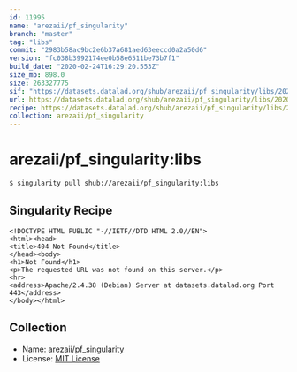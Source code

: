 ```yaml
---
id: 11995
name: "arezaii/pf_singularity"
branch: "master"
tag: "libs"
commit: "2983b58ac9bc2e6b37a681aed63eeccd0a2a50d6"
version: "fc038b3992174ee0b58e6511be73b7f1"
build_date: "2020-02-24T16:29:20.553Z"
size_mb: 898.0
size: 263327775
sif: "https://datasets.datalad.org/shub/arezaii/pf_singularity/libs/2020-02-24-2983b58a-fc038b39/fc038b3992174ee0b58e6511be73b7f1.sif"
url: https://datasets.datalad.org/shub/arezaii/pf_singularity/libs/2020-02-24-2983b58a-fc038b39/
recipe: https://datasets.datalad.org/shub/arezaii/pf_singularity/libs/2020-02-24-2983b58a-fc038b39/Singularity
collection: arezaii/pf_singularity
---
```


# arezaii/pf_singularity:libs

```bash
$ singularity pull shub://arezaii/pf_singularity:libs
```

## Singularity Recipe

```singularity
<!DOCTYPE HTML PUBLIC "-//IETF//DTD HTML 2.0//EN">
<html><head>
<title>404 Not Found</title>
</head><body>
<h1>Not Found</h1>
<p>The requested URL was not found on this server.</p>
<hr>
<address>Apache/2.4.38 (Debian) Server at datasets.datalad.org Port 443</address>
</body></html>
```

## Collection

 - Name: [arezaii/pf_singularity](https://github.com/arezaii/pf_singularity)
 - License: [MIT License](https://api.github.com/licenses/mit)

